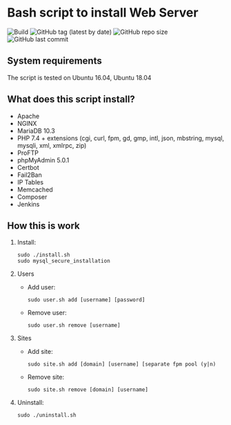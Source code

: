# Bash script to install Web Server

![Build](https://github.com/lavrenov/webserver-install-script/workflows/Build/badge.svg)
![GitHub tag (latest by date)](https://img.shields.io/github/v/tag/lavrenov/webserver-install-script?label=version)
![GitHub repo size](https://img.shields.io/github/repo-size/lavrenov/webserver-install-script)
![GitHub last commit](https://img.shields.io/github/last-commit/lavrenov/webserver-install-script)

## System requirements

The script is tested on Ubuntu 16.04, Ubuntu 18.04

## What does this script install?

- Apache
- NGINX
- MariaDB 10.3
- PHP 7.4 + extensions (cgi, curl, fpm, gd, gmp, intl, json, mbstring, mysql, mysqli, xml, xmlrpc, zip)
- ProFTP
- phpMyAdmin 5.0.1
- Certbot
- Fail2Ban
- IP Tables
- Memcached
- Composer
- Jenkins

## How this is work

1. Install:
    ```
    sudo ./install.sh
    sudo mysql_secure_installation
    ```
2. Users
    - Add user:
        ```
        sudo user.sh add [username] [password]
        ```
    - Remove user:
        ```
        sudo user.sh remove [username]
        ```

3. Sites
    - Add site:
        ```
        sudo site.sh add [domain] [username] [separate fpm pool (y|n)
        ```
    - Remove site:
        ```
        sudo site.sh remove [domain] [username]
        ```
4. Uninstall:
    ```
    sudo ./uninstall.sh
    ``` 
